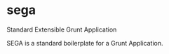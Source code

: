 sega
====

Standard Extensible Grunt Application

SEGA is a standard boilerplate for a Grunt Application.
